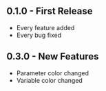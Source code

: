 ## 0.1.0 - First Release
* Every feature added
* Every bug fixed

## 0.3.0 - New Features
* Parameter color changed
* Variable color changed
